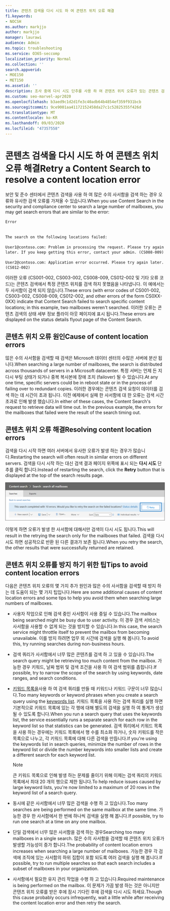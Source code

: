```yaml
---
title: 콘텐츠 검색을 다시 시도 하 여 콘텐츠 위치 오류 해결
f1.keywords:
- NOCSH
ms.author: markjjo
author: markjjo
manager: laurawi
audience: Admin
ms.topic: troubleshooting
ms.service: O365-seccomp
localization_priority: Normal
ms.collection: ''
search.appverid:
- MOE150
- MET150
ms.assetid: ''
description: 조사 중에 다시 시도 단추를 사용 하 여 콘텐츠 위치 오류가 있는 콘텐츠 검색을 확인할 수 있습니다.
ms.custom: seo-marvel-apr2020
ms.openlocfilehash: b3aed9c1d2d1fe3c40adb64b4854ef359f931bcb
ms.sourcegitcommit: 9ce9001aa41172152458da27c1c52825355f426d
ms.translationtype: MT
ms.contentlocale: ko-KR
ms.lasthandoff: 09/03/2020
ms.locfileid: "47357558"
---
```

# <a name="retry-a-content-search-to-resolve-a-content-location-error"></a><span data-ttu-id="4181a-103">콘텐츠 검색을 다시 시도 하 여 콘텐츠 위치 오류 해결</span><span class="sxs-lookup"><span data-stu-id="4181a-103">Retry a Content Search to resolve a content location error</span></span>

<span data-ttu-id="4181a-104">보안 및 준수 센터에서 콘텐츠 검색을 사용 하 여 많은 수의 사서함을 검색 하는 경우 오류와 유사한 검색 오류를 가져올 수 있습니다.</span><span class="sxs-lookup"><span data-stu-id="4181a-104">When you use Content Search in the security and compliance center to search a large number of mailboxes, you may get search errors that are similar to the  error:</span></span>

```text
Error


The search on the following locations failed:

User1@contoso.com: Problem in processing the request. Please try again later. If you keep getting this error, contact your admin. (CS008-009)

User2@contoso.com: Application error occurred. Please try again later. (CS012-002)
```

<span data-ttu-id="4181a-105">이러한 오류 (CS001-002, CS003-002, CS008-009, CS012-002 및 기타 오류 코드)는 콘텐츠 검색에서 특정 콘텐츠 위치를 검색 하지 못했음을 나타냅니다. 이 예에서는 두 사서함이 검색 되지 않습니다.</span><span class="sxs-lookup"><span data-stu-id="4181a-105">These errors (with error codes of CS001-002, CS003-002, CS008-009, CS012-002, and other errors of the form CS0XX-0XX) indicate that Content Search failed to search specific content locations; in this example, two mailboxes weren't searched.</span></span> <span data-ttu-id="4181a-106">이러한 오류는 콘텐츠 검색의 상태 세부 정보 플라이 아웃 페이지에 표시 됩니다.</span><span class="sxs-lookup"><span data-stu-id="4181a-106">These errors are displayed on the status details flyout page of the Content Search.</span></span>

## <a name="cause-of-content-location-errors"></a><span data-ttu-id="4181a-107">콘텐츠 위치 오류 원인</span><span class="sxs-lookup"><span data-stu-id="4181a-107">Cause of content location errors</span></span>

<span data-ttu-id="4181a-108">많은 수의 사서함을 검색할 때 검색은 Microsoft 데이터 센터의 수많은 서버에 분산 됩니다.</span><span class="sxs-lookup"><span data-stu-id="4181a-108">When searching a large number of mailboxes, the search is distributed across thousands of servers in a Microsoft datacenter.</span></span> <span data-ttu-id="4181a-109">특정 서버는 언제 든 지 다시 부팅 상태가 되거나 중복 복사본에 장애 조치 (failover) 될 수 있습니다.</span><span class="sxs-lookup"><span data-stu-id="4181a-109">At any one time, specific servers could be in reboot state or in the process of failing over to redundant copies.</span></span> <span data-ttu-id="4181a-110">이러한 경우에는 콘텐츠 검색 요청이 데이터를 검색 하는 데 시간이 초과 됩니다. 이전 예제에서 실패 한 사서함에 대 한 오류는 검색 시간 초과로 인해 발생 했습니다.</span><span class="sxs-lookup"><span data-stu-id="4181a-110">In either of these cases, the Content Search's request to retrieve data will time out. In the previous example, the errors for the mailboxes that failed were the result of the search timing out.</span></span>

## <a name="resolving-content-location-errors"></a><span data-ttu-id="4181a-111">콘텐츠 위치 오류 해결</span><span class="sxs-lookup"><span data-stu-id="4181a-111">Resolving content location errors</span></span>

<span data-ttu-id="4181a-112">검색을 다시 시작 하면 여러 서버에서 유사한 오류가 발생 하는 경우가 많습니다.</span><span class="sxs-lookup"><span data-stu-id="4181a-112">Restarting the search will often result in similar errors on different servers.</span></span> <span data-ttu-id="4181a-113">검색을 다시 시작 하는 대신 검색 결과 페이지 위쪽에 표시 되는 **다시 시도** 단추를 클릭 합니다.</span><span class="sxs-lookup"><span data-stu-id="4181a-113">Instead of restarting the search, click the **Retry** button that is displayed at the top of the search results page.</span></span>

![다시 시도 단추를 클릭 하 여 콘텐츠 위치 오류 해결](../media/retrycontentsearch3.png)

<span data-ttu-id="4181a-115">이렇게 하면 오류가 발생 한 사서함에 대해서만 검색이 다시 시도 됩니다.</span><span class="sxs-lookup"><span data-stu-id="4181a-115">This will result in the retrying the search only for the mailboxes that failed.</span></span> <span data-ttu-id="4181a-116">검색을 다시 시도 하면 성공적으로 반환 된 다른 결과가 보존 됩니다.</span><span class="sxs-lookup"><span data-stu-id="4181a-116">When you retry the search, the other results that were successfully returned are retained.</span></span>

## <a name="tips-to-avoid-content-location-errors"></a><span data-ttu-id="4181a-117">콘텐츠 위치 오류를 방지 하기 위한 팁</span><span class="sxs-lookup"><span data-stu-id="4181a-117">Tips to avoid content location errors</span></span>

<span data-ttu-id="4181a-118">다음은 콘텐츠 위치 오류의 몇 가지 추가 원인과 많은 수의 사서함을 검색할 때 방지 하는 데 도움이 되는 몇 가지 팁입니다.</span><span class="sxs-lookup"><span data-stu-id="4181a-118">Here are some additional causes of content location errors and some tips to help you avoid them when searching large numbers of mailboxes.</span></span>

- <span data-ttu-id="4181a-119">사용자 작업으로 인해 검색 중인 사서함이 사용 중일 수 있습니다.</span><span class="sxs-lookup"><span data-stu-id="4181a-119">The mailbox being searched might be busy due to user activity.</span></span> <span data-ttu-id="4181a-120">이 경우 검색 서비스는 사서함을 사용할 수 없게 되는 것을 방지할 수 있습니다.</span><span class="sxs-lookup"><span data-stu-id="4181a-120">In this case, the search service might throttle itself to prevent the mailbox from becoming unavailable.</span></span> <span data-ttu-id="4181a-121">이를 방지 하려면 업무 외 시간에 검색을 실행 해 봅니다.</span><span class="sxs-lookup"><span data-stu-id="4181a-121">To avoid this, try running searches during non-business hours.</span></span>

- <span data-ttu-id="4181a-122">검색 쿼리가 사서함에서 너무 많은 콘텐츠를 검색 하 고 있을 수 있습니다.</span><span class="sxs-lookup"><span data-stu-id="4181a-122">The search query might be retrieving too much content from the mailbox.</span></span> <span data-ttu-id="4181a-123">가능한 경우 키워드, 날짜 범위 및 검색 조건을 사용 하 여 검색 범위를 좁힙니다.</span><span class="sxs-lookup"><span data-stu-id="4181a-123">If possible, try to narrow the scope of the search by using keywords, date ranges, and search conditions.</span></span>

- <span data-ttu-id="4181a-124">[키워드 목록을](view-keyword-statistics-for-content-search.md#get-keyword-statistics-for-content-searches)사용 하 여 검색 쿼리를 만들 때 키워드나 키워드 구문이 너무 많습니다.</span><span class="sxs-lookup"><span data-stu-id="4181a-124">Too many keywords or keyword phrases when you create a search query using the [keywords list](view-keyword-statistics-for-content-search.md#get-keyword-statistics-for-content-searches).</span></span> <span data-ttu-id="4181a-125">키워드 목록을 사용 하는 검색 쿼리를 실행 하면 기본적으로 키워드 목록에 있는 각 행에 대해 별도의 검색을 실행 하 여 통계가 생성 될 수 있도록 합니다.</span><span class="sxs-lookup"><span data-stu-id="4181a-125">When you run a search query that uses the keywords list, the service essentially runs a separate search for each row in the keyword list so that statistics can be generated.</span></span> <span data-ttu-id="4181a-126">검색 쿼리에서 키워드 목록을 사용 하는 경우에는 키워드 목록에서 행 수를 최소화 하거나, 숫자 키워드를 작은 목록으로 나누고, 각 키워드 목록에 대해 다른 검색을 만듭니다.</span><span class="sxs-lookup"><span data-stu-id="4181a-126">If you're using the keywords list in search queries, minimize the number of rows in the keyword list or divide the number keywords into smaller lists and create a different search for each keyword list.</span></span>

  > [!NOTE]
  > <span data-ttu-id="4181a-127">큰 키워드 목록으로 인해 발생 하는 문제를 줄이기 위해 이제는 검색 쿼리의 키워드 목록에서 최대 20 개의 행으로 제한 됩니다.</span><span class="sxs-lookup"><span data-stu-id="4181a-127">To help reduce issues caused by large keyword lists, you're now limited to a maximum of 20 rows in the keyword list of a search query.</span></span>

- <span data-ttu-id="4181a-128">동시에 같은 사서함에서 너무 많은 검색을 수행 하 고 있습니다.</span><span class="sxs-lookup"><span data-stu-id="4181a-128">Too many searches are being performed on the same mailbox at the same time.</span></span> <span data-ttu-id="4181a-129">가능한 경우 한 사서함에서 한 번에 하나씩 검색을 실행 해 봅니다.</span><span class="sxs-lookup"><span data-stu-id="4181a-129">If possible, try to run one search at a time on any one mailbox.</span></span>

- <span data-ttu-id="4181a-130">단일 검색에서 너무 많은 사서함을 검색 하는 경우</span><span class="sxs-lookup"><span data-stu-id="4181a-130">Searching too many mailboxes in a single search.</span></span> <span data-ttu-id="4181a-131">많은 수의 사서함을 검색할 때 콘텐츠 위치 오류가 발생할 가능성이 증가 합니다.</span><span class="sxs-lookup"><span data-stu-id="4181a-131">The probability of content location errors increases when searching a large number of mailboxes.</span></span> <span data-ttu-id="4181a-132">가능한 경우 각 검색에 조직에 있는 사서함의 하위 집합이 포함 되도록 여러 검색을 실행 해 봅니다.</span><span class="sxs-lookup"><span data-stu-id="4181a-132">If possible, try to run multiple searches so that each search includes a subset of  mailboxes in your organization.</span></span>

- <span data-ttu-id="4181a-133">사서함에서 필요한 유지 관리 작업을 수행 하 고 있습니다.</span><span class="sxs-lookup"><span data-stu-id="4181a-133">Required maintenance is being performed on the mailbox.</span></span> <span data-ttu-id="4181a-134">이 문제가 가끔 발생 하는 것은 아니지만 콘텐츠 위치 오류를 받은 후에 잠시 기다린 후에 검색을 다시 시도 하세요.</span><span class="sxs-lookup"><span data-stu-id="4181a-134">Though this cause probably occurs infrequently, wait a little while after receiving the content location error and then retry the search.</span></span>
